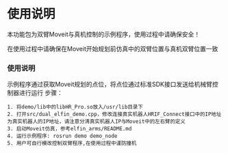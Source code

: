 使用说明
======

本功能包为双臂Moveit与真机控制的示例程序，使用过程中请确保安全！

在使用过程中请确保在Moveit开始规划前仿真中的双臂位置与真机双臂位置一致
### 使用说明
示例程序通过获取Moveit规划的点位，将点位通过标准SDK接口发送给机械臂控制器进行运行
步骤：

    1. 将demo/lib中的libHR_Pro.so放入/usr/lib目录下
    2. 打开src/dual_elfin_demo.cpp，修改连接真实机器人HRIF_Connect接口中的IP地址为真实机器人的IP地址，请注意分清真实机器人IP与Moveit中的左右臂的定义
    3. 启动Moveit仿真，参考elfin_arms/README.md
    4. 运行示例程序: rosrun demo demo_node
    5. 用户可自行模改控制双臂程序,在使用过程中谨防撞机